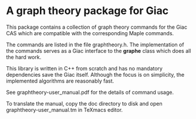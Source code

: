 # A graph theory package for Giac

This package contains a collection of graph theory commands for the Giac CAS which are compatible with the corresponding Maple commands.

The commands are listed in the file graphtheory.h. The implementation of the commands serves as a Giac interface to the **graphe** class which does all the hard work.

This library is written in C++ from scratch and has no mandatory dependencies save the Giac itself. Although the focus is on simplicity, the implemented algorithms are reasonably fast.

See graphtheory-user_manual.pdf for the details of command usage.

To translate the manual, copy the doc directory to disk and open graphtheory-user_manual.tm in TeXmacs editor.
